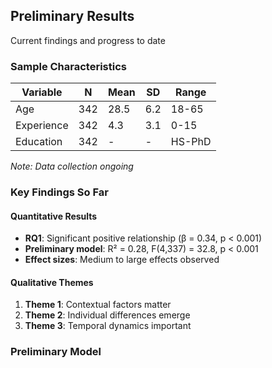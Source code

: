 ## Preliminary Results

Current findings and progress to date


### Sample Characteristics

| Variable | N | Mean | SD | Range |
|----------|---|------|----|----|
| Age | 342 | 28.5 | 6.2 | 18-65 |
| Experience | 342 | 4.3 | 3.1 | 0-15 |
| Education | 342 | - | - | HS-PhD |

*Note: Data collection ongoing*


### Key Findings So Far

#### Quantitative Results
- **RQ1**: Significant positive relationship (β = 0.34, p < 0.001)
- **Preliminary model**: R² = 0.28, F(4,337) = 32.8, p < 0.001
- **Effect sizes**: Medium to large effects observed

#### Qualitative Themes
1. **Theme 1**: Contextual factors matter
2. **Theme 2**: Individual differences emerge
3. **Theme 3**: Temporal dynamics important


### Preliminary Model

